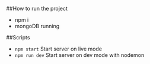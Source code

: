 
##How to run the project
* npm i
* mongoDB running


##Scripts
* `npm start` Start server on live mode
* `npm run dev` Start server on dev mode with nodemon

